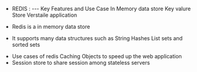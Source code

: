   - REDIS : 
    --- Key Features and Use Case 
        In Memory data store
        Key valure Store
        Verstaile application
        
  
  - Redis is a in memory data store
  - It supports many data structures such as 
    String
    Hashes
    List
    sets and sorted sets
  * Use cases of redis
    Caching Objects  to speed up the web application
  * Session store to share session among stateless servers
    
